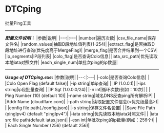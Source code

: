 # DTCping
批量Ping工具

----------------------------------------------
_**配置文件说明：**_
|参数|说明|
|---:|:---|
|number|遍历次数|
|csv_file_name|保存文件名|
|random_values|抽取D段地址值列表(1-254)|
|extract_flag|是否抽取D段地址进行查询(优先度高于MergeFlag)|
|merge_flag|是否合并结果到一个CSV|
|ip_segments|IP段列表|
|colo_flag|是否查询Colo信息|
|iata_src_path|优先读取本地iata对照文件|
|each_single_num|单批次ping的ip数量|

----------------------------------------------

_**Usage of DTCping.exe:**_
|参数|说明|
|---:|:---|
|-colo|是否查询Colo信息|
| |Colo Open Flag (default false)|
|-ip string|单ip查询|
| |IP (1.0.0.1)|
|-ips string|ip段批量查询|
| |IP Sgt (1.0.0.0/24)|
|-n int|循环次数(例如：10次)|
| | Ping Number (10) (default 10)|
|-name string|域名DNS反查ping所有解析IP|
| |Addr Name (cloudflare.com)|
|-path string|读取配置文件信息(<优先级最高>)|
| |config file path(./config.json)|
|-s string|保存文件名设置|
| |Save File Path (pingIpv4) (default "pingIpv4")|
|-iata string|优先读取本地iata对照文件|
| |iata src file path(default iatas.json)|
|-esn int|单批次ping的ip数量(例如：256个)|
| | Each Single Number (256) (default 256)|